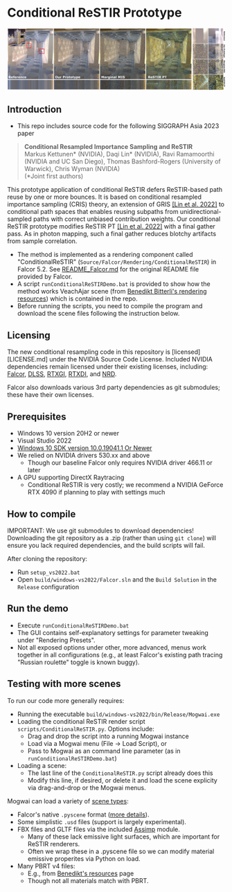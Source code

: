 # Conditional ReSTIR Prototype
![](teaser.png)

## Introduction
- This repo includes source code for the following SIGGRAPH Asia 2023 paper

> **Conditional Resampled Importance Sampling and ReSTIR**<br>
> Markus Kettunen* (NVIDIA), Daqi Lin* (NVIDIA), Ravi Ramamoorthi (NVIDIA and UC San Diego), Thomas Bashford-Rogers (University of Warwick),  Chris Wyman (NVIDIA)<br>
> (*Joint first authors) <br>

This prototype application of conditional ReSTIR defers ReSTIR-based path reuse by one or more bounces. It is based on conditional resampled importance sampling (CRIS) theory, an extension of GRIS [[Lin et al. 2022]](https://research.nvidia.com/publication/2022-07_generalized-resampled-importance-sampling-foundations-restir) to conditional path spaces that enables reusing subpaths from unidirectional-sampled paths with correct unbiased contribution weights. Our conditional ReSTIR prototype modifies ReSTIR PT [[Lin et al. 2022]](https://github.com/DQLin/ReSTIR_PT) with a final gather pass. As in photon mapping, such a final gather reduces blotchy artifacts from sample correlation.

- The method is implemented as a rendering component called "ConditionalReSTIR" (`Source/Falcor/Rendering/ConditionalReSTIR`) in Falcor 5.2.
See [README_Falcor.md](README_Falcor.md) for the original README file provided by Falcor.
- A script `runConditionalReSTIRDemo.bat` is provided to show how the method works VeachAjar scene (from [Benedikt Bitterli's rendering resources](https://benedikt-bitterli.me/resources/)) which is contained in the repo.
- Before running the scripts, you need to compile the program and download the scene files following the instruction below.

## Licensing

The new conditional resampling code in this repository is [licensed][LICENSE.md] under the NVIDIA Source Code License.  Included NVIDIA dependencies remain licensed under their existing licenses, including:  [Falcor](https://github.com/NVIDIAGameWorks/Falcor/blob/master/LICENSE.md), [DLSS](https://github.com/NVIDIA/DLSS/blob/main/LICENSE.txt), [RTXGI](https://github.com/NVIDIAGameWorks/RTXGI/blob/main/License.txt), [RTXDI](https://github.com/NVIDIAGameWorks/RTXDI/blob/main/LICENSE.txt), and [NRD](https://github.com/NVIDIAGameWorks/RayTracingDenoiser/blob/master/LICENSE.txt).  

Falcor also downloads various 3rd party dependencies as git submodules; these have their own licenses.

## Prerequisites
- Windows 10 version 20H2 or newer
- Visual Studio 2022
- [Windows 10 SDK version 10.0.19041.1 Or Newer](https://developer.microsoft.com/en-us/windows/downloads/sdk-archive)
- We relied on NVIDIA drivers 530.xx and above 
	* Though our baseline Falcor only requires NVIDIA driver 466.11 or later
- A GPU supporting DirectX Raytracing 
	* Conditional ReSTIR is very costly; we recommend a NVIDIA GeForce RTX 4090 if planning to play with settings much

## How to compile
IMPORTANT:  We use git submodules to download dependencies!  Downloading the git repository as a .zip (rather than using `git clone`) will ensure you lack required dependencies, and the build scripts will fail.

After cloning the repository:
- Run `setup_vs2022.bat`
- Open `build/windows-vs2022/Falcor.sln` and the `Build Solution` in the `Release` configuration 

## Run the demo
- Execute `runConditionalReSTIRDemo.bat`
- The GUI contains self-explanatory settings for parameter tweaking under "Rendering Presets".  
- Not all exposed options under other, more advanced, menus work together in all configurations (e.g., at least Falcor's existing path tracing "Russian roulette" toggle is known buggy).

## Testing with more scenes
To run our code more generally requires:
- Running the executable `build/windows-vs2022/bin/Release/Mogwai.exe`
- Loading the conditional ReSTIR render script `scripts/ConditionalReSTIR.py`.  Options include:
	* Drag and drop the script into a running Mogwai instance 
	* Load via a Mogwai menu (File -> Load Script), or 
	* Pass to Mogwai as an command line parameter (as in `runConditionalReSTIRDemo.bat`)
- Loading a scene:
	* The last line of the `ConditionalReSTIR.py` script already does this
	* Modify this line, if desired, or delete it and load the scene explicity via drag-and-drop or the Mogwai menus.

Mogwai can load a variety of [scene types](docs/usage/scene-formats.md):
- Falcor's native `.pyscene` format ([more details](docs/usage/scene-formats.md)). 
- Some simplistic `.usd` files (support is largely experimental).
- FBX files and GLTF files via the included [Assimp](https://github.com/assimp/assimp) module.
	* Many of these lack emissive light surfaces, which are important for ReSTIR renderers.
	* Often we wrap these in a .pyscene file so we can modify material emissive properites via Python on load.
- Many PBRT v4 files:
	* E.g., from [Benedikt's resources](https://benedikt-bitterli.me/resources/) page
	* Though not all materials match with PBRT.


